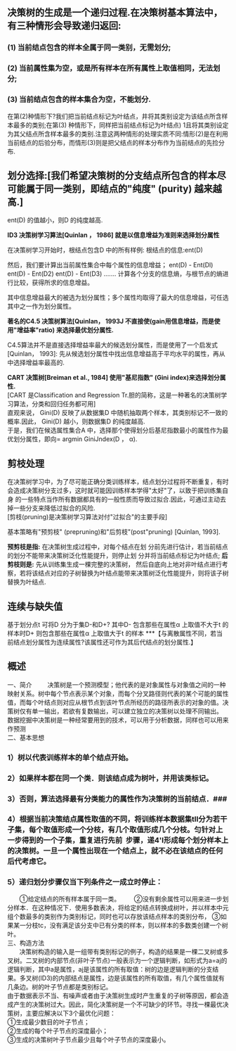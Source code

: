 
## 决策树的生成是一个递归过程.在决策树基本算法中，有三种情形会导致递归返回:
###  (1) 当前结点包含的样本全属于同一类别，无需划分;
###  (2) 当前属性集为空，或是所有样本在所有属性上取值相同，无法划分; 
###  (3) 当前结点包含的样本集合为空，不能划分.

在第(2)种情形下?我们把当前结点标记为叶结点，井将其类别设定为该结点所含样本最多的类别;在第(3) 种情形下，同样把当前结点标记为叶结点) 1且将其类别设定为其父结点所含样本最多的类别.注意这两种情形的处理实质不同:情形(2)是在利用当前结点的后验分布，而情形(3)则是把父结点的样本分布作为当前结点的先捡分布.
## 划分选择:[我们希望决策树的分支结点所包含的样本尽可能属于同一类别，即结点的"纯度" (purity) 越来越高.]
ent(D) 的值越小，则D 的纯度越高.

**ID3 决策树学习算法[Quinlan ， 1986] 就是以信息增益为准则来选择划分属性** 

在决策树学习开始时，根结点包含D 中的所有样例:
根结点的信息:ent(D)

然后，我们要计算出当前属性集合中每个属性的信息增益；
ent(D)  -   Ent(Dl)
ent(D)  -   Ent(D2)
ent(D)  -   Ent(D3)
.......
计算各个分支的信息熵，与根节点的熵进行比较，获得所求的信息增益。

其中信息增益最大的被选为划分属性；多个属性均取得了最大的信息增益，可任选其中之一作为划分属性。  

**著名的C4.5 决策树算法[Quinlan， 1993J 不直接使(gain用信息增益，而是使用"增益率"ratio) 来选择最优划分属性.**   

C4.5算法并不是直接选择增益率最大的候选划分属性，而是使用了一个启发式[Quinlan， 1993]: 先从候选划分属性中找出信息增益高于平均水平的属性，再从
中选择增益率最高的.

**CART 决策树[Breiman et al., 1984] 使用"基尼指数" (Gini index)来选择划分属性.**  
[CART 是Classification and Regression Tr.胆的简称，这是一种著名的决策树学习算法，分类和回归任务都可用]  
直观来说， Gini(D) 反映了从数据集D 中随机抽取两个样本，其类别标记不一致的概率.因此， Gini(D) 越小，则数据集D 的纯度越高.  
于是，我们在候选属性集合A 中，选择那个使得划分后基尼指数最小的属性作为最优划分属性，即向= argmin GiniJndex(D ， α).


## 剪枝处理
在决策树学习中，为了尽可能正确分类训练样本，结点划分过程将不断重复，有时会造成决策树分支过多，这时就可能因训练样本学得"太好"了，以致于把训练集自身
的一些特点当作所有数据都具有的一般性质而导致过拟合.因此，可通过主动去掉一些分支来降低过拟合的风险.  
[剪枝(pruning)是决策树学习算法对付"过拟合"的主要手段]  


基本策略有"预剪枝" (prepruning)和"后剪枝"(post"pruning) [Quinlan, 1993].   

**预剪枝是指:** 在决策树生成过程中，对每个结点在划
分前先进行估计，若当前结点的划分不能带来决策树泛化性能提升，则停止划
分并将当前结点标记为叶结点;
**后剪枝则是:** 先从训练集生成一棵完整的决策树，
然后自底向上地对非叶结点进行考察，若将该结点对应的子树替换为叶结点能带来决策树泛化性能提升，则将该子树替换为叶结点.

## 连续与缺失值  
基于划分点t 可将D 分为于集D-和D+? 其中D- 包含那些在属性α 上取值不大于t 的样本时D+ 则包含那些在属性α 上取值大于t 的样本
***【与离散属性不同，若当前结点划分属性为连续属性?该属性还可作为其后代结点的划分属性.】
















## 概述

一、简介
        决策树是一个预测模型；他代表的是对象属性与对象值之间的一种映射关系。树中每个节点表示某个对象，而每个分叉路径则代表的某个可能的属性值，而每个叶结点则对应从根节点到该叶节点所经历的路径所表示的对象的值。决策树仅有单一输出，若欲有复数输出，可以建立独立的决策树以处理不同输出。 数据挖掘中决策树是一种经常要用到的技术，可以用于分析数据，同样也可以用来作预测  
二、基本思想
### 1）树以代表训练样本的单个结点开始。
### 2）如果样本都在同一个类．则该结点成为树叶，并用该类标记。
### 3）否则，算法选择最有分类能力的属性作为决策树的当前结点．###
### 4）根据当前决策结点属性取值的不同，将训练样本数据集tlI分为若干子集，每个取值形成一个分枝，有几个取值形成几个分枝。匀针对上一步得到的一个子集，重复进行先前  步骤，递4'I形成每个划分样本上的决策树。一旦一个属性出现在一个结点上，就不必在该结点的任何后代考虑它。
### 5）递归划分步骤仅当下列条件之一成立时停止：
       ①给定结点的所有样本属于同一类。
       ②没有剩余属性可以用来进一步划分样本．在这种情况下．使用多数表决，将给定的结点转换成树叶，并以样本中元组个数最多的类别作为类别标记，同时也可以存放该结点样本的类别分布，
       ③如果某一分枝tc，没有满足该分支中已有分类的样本，则以样本的多数类创建一个树叶。  
三、构造方法  
       决策树构造的输入是一组带有类别标记的例子，构造的结果是一棵二叉树或多叉树。二叉树的内部节点(非叶子节点)一般表示为一个逻辑判断，如形式为a=aj的逻辑判断，其中a是属性，aj是该属性的所有取值：树的边是逻辑判断的分支结果。多叉树(ID3)的内部结点是属性，边是该属性的所有取值，有几个属性值就有几条边。树的叶子节点都是类别标记。  
由于数据表示不当、有噪声或者由于决策树生成时产生重复的子树等原因，都会造成产生的决策树过大。因此，简化决策树是一个不可缺少的环节。寻找一棵最优决策树，主要应解决以下3个最优化问题：  
①生成最少数目的叶子节点；  
②生成的每个叶子节点的深度最小；  
③生成的决策树叶子节点最少且每个叶子节点的深度最小。  
